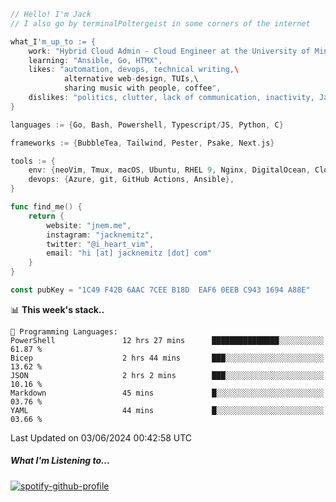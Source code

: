 ```go
// Hello! I'm Jack
// I also go by terminalPoltergeist in some corners of the internet

what_I'm_up_to := {
    work: "Hybrid Cloud Admin - Cloud Engineer at the University of Minnesota",
    learning: "Ansible, Go, HTMX",
    likes: "automation, devops, technical writing,\
            alternative web-design, TUIs,\
            sharing music with people, coffee",
    dislikes: "politics, clutter, lack of communication, inactivity, Java",
}

languages := {Go, Bash, Powershell, Typescript/JS, Python, C}

frameworks := {BubbleTea, Tailwind, Pester, Psake, Next.js}

tools := {
    env: {neoVim, Tmux, macOS, Ubuntu, RHEL 9, Nginx, DigitalOcean, Cloudflare},
    devops: {Azure, git, GitHub Actions, Ansible},
}

func find_me() {
    return {
        website: "jnem.me",
        instagram: "jacknemitz",
        twitter: "@i_heart_vim",
        email: "hi [at] jacknemitz [dot] com"
    }
}

const pubKey = "1C49 F42B 6AAC 7CEE B18D  EAF6 0EEB C943 1694 A88E"
```

<!--START_SECTION:waka-->
📊 **This week's stack..** 

```text
💬 Programming Languages: 
PowerShell               12 hrs 27 mins      ███████████████░░░░░░░░░░   61.87 % 
Bicep                    2 hrs 44 mins       ███░░░░░░░░░░░░░░░░░░░░░░   13.62 % 
JSON                     2 hrs 2 mins        ███░░░░░░░░░░░░░░░░░░░░░░   10.16 % 
Markdown                 45 mins             █░░░░░░░░░░░░░░░░░░░░░░░░   03.76 % 
YAML                     44 mins             █░░░░░░░░░░░░░░░░░░░░░░░░   03.66 % 
```


 Last Updated on 03/06/2024 00:42:58 UTC
<!--END_SECTION:waka-->

##### What I'm Listening to...

[![spotify-github-profile](https://spotify-github-profile.vercel.app/api/view?uid=jack.nemitz&cover_image=true&show_offline=true&bar_color=53b14f&bar_color_cover=false&background_color=121212FF)](https://spotify-github-profile.vercel.app/api/view?uid=jack.nemitz&redirect=true)
